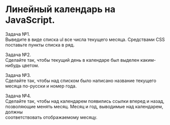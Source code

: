 # Линейный календарь на JavaScript.  
  
Задача №1.  
Выведите в виде списка ul все числа текущего месяца. Средствами CSS поставьте пункты списка в ряд.  
  
Задача №2.  
Сделайте так, чтобы текущий день в календаре был выделен каким-нибудь цветом.  
  
Задача №3.  
Сделайте так, чтобы над списком было написано название текущего месяца по-русски и номер года.  
  
Задача №4.  
Сделайте так, чтобы над календарем появились ссылки вперед и назад, позволяющие менять месяц. Месяц и год, выводимые над календарем, должны  
соответствовать отображаемому месяцу. 